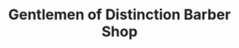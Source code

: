 ---
title: "Gentlemen of Distinction Barber Shop"
url: /washington/gentlemen-of-distinction-barber-shop-georgia-avenue-northwest/
shop: Friseur
---